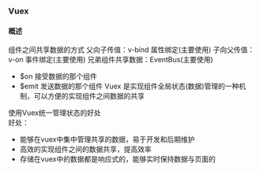 ### Vuex
#### 概述
组件之间共享数据的方式
父向子传值：v-bind 属性绑定(主要使用)
子向父传值：v-on 事件绑定(主要使用)
兄弟组件共享数据：EventBus(主要使用)
- $on 接受数据的那个组件
- $emit 发送数据的那个组件
Vuex 是实现组件全局状态(数据)管理的一种机制，可以方便的实现组件之间数据的共享

使用Vuex统一管理状态的好处<br>
好处：
- 能够在vuex中集中管理共享的数据，易于开发和后期维护
- 高效的实现组件之间的数据共享，提高效率
- 存储在vuex中的数据都是响应式的，能够实时保持数据与页面的
